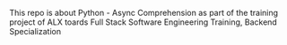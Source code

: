 This repo is about Python - Async Comprehension as part of the training project of ALX toards Full Stack Software Engineering Training, Backend Specialization
